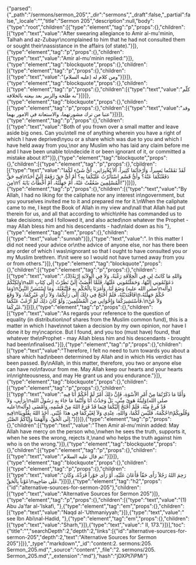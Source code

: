 {"parsed":{"_path":"/sermons/sermon_205","_dir":"sermons","_draft":false,"_partial":false,"_locale":"","title":"Sermon 205","description":null,"body":{"type":"root","children":[{"type":"element","tag":"p","props":{},"children":[{"type":"text","value":"After swearing allegiance to Amir al-mu'minin, Talhah and az-Zubayr\ncomplained to him that he had not consulted them or sought their\nassistance in the affairs (of state)."}]},{"type":"element","tag":"p","props":{},"children":[{"type":"text","value":"Amir al-mu'minin replied:"}]},{"type":"element","tag":"blockquote","props":{},"children":[{"type":"element","tag":"p","props":{},"children":[{"type":"text","value":"ومن كلام له (عليه السلام)"}]}]},{"type":"element","tag":"blockquote","props":{},"children":[{"type":"element","tag":"p","props":{},"children":[{"type":"text","value":"كلّم به طلحة والزبير بعد بيعته بالخلافة"}]}]},{"type":"element","tag":"blockquote","props":{},"children":[{"type":"element","tag":"p","props":{},"children":[{"type":"text","value":"وقد عتبا من ترك مشورتهما، والاستعانة في الامور بهما"}]}]},{"type":"element","tag":"p","props":{},"children":[{"type":"text","value":"Both of you frown over a small matter and leave aside big ones. Can you\ntell me of anything wherein you have a right of which I have deprived\nyou or a share which was due to you and which I have held away from you,\nor any Muslim who has laid any claim before me and I have been unable to\ndecide it or been ignorant of it, or committed a mistake about it?"}]},{"type":"element","tag":"blockquote","props":{},"children":[{"type":"element","tag":"p","props":{},"children":[{"type":"text","value":"لَقَدْ نَقَمْتُما يَسِيراً، وَأَرْجَأْتُمَا كَثِيراً، أَلاَ تُخْبِرَانِي، أَيُّ شَيْء لَكُمَا فِيهِ حَقٌّ\nدَفَعْتُكُمَا عَنْهُ؟ وأَيُّ قَسْم اسْتَأْثَرْتُ عَلَيْكُمَا بِهِ؟ أَمْ أَيُّ حَقّ رَفَعَهُ إِلَيَّ أَحَدٌ مِنَ\nالْمُسْلِمِينَ ضَعُفْتُ عَنْهُ، أَمْ جَهِلْتُهُ، أَمْ أَخْطَأْتُ بَابَهُ ؟!"}]}]},{"type":"element","tag":"p","props":{},"children":[{"type":"text","value":"By Allah, I had no liking for the caliphate nor any interest in\ngovernment, but you yourselves invited me to it and prepared me for it.\nWhen the caliphate came to me, I kept the Book of Allah in my view and\nall that Allah had put therein for us, and all that according to which\nHe has commanded us to take decisions; and I followed it, and also acted\non whatever the Prophet - may Allah bless him and his descendants - had\nlaid down as his "},{"type":"element","tag":"em","props":{},"children":[{"type":"text","value":"sunnah"}]},{"type":"text","value":". In this matter I did not need your advice or\nthe advice of anyone else, nor has there been any order of which I was\nignorant so that I ought to have consulted you or my Muslim brethren. If\nit were so I would not have turned away from you or from others."}]},{"type":"element","tag":"blockquote","props":{},"children":[{"type":"element","tag":"p","props":{},"children":[{"type":"text","value":"وَاللهِ مَا كَانَتْ لِي فِي الْخِلاَفَةِ رَغْبَةٌ، وَلاَ فِي الْوِلاَيَةِ إِرْبَةٌ(3)، وَلكِنَّكُمْ\nدَعَوْتُمُونِي إِلَيْهَا، وَحَمَلْتُمُونِي عَلَيْهَا، فَلَمَّا أَفْضَتْ إِلَيَّ نَظَرْتُ إِلَى كِتَابِ اللهِ وَمَا\nوَضَعَ لَنَا، وَأَمَرَنَا بِالْحُكْمِ بِهِ فَاتَّبَعْتُهُ، وَمَا اسْتَسَنَّ النَّبِيُّ (صلى الله عليه\nوآله) فَاقْتَدَيْتُهُ، فَلَمْ أَحْتَجْ فِي ذلِكَ إِلَى رَأْيِكُمَا، وَلاَ رَأْيِ غَيْرِكُمَا، وَلاَ وَقَعَ\nحُكْمٌ جَهِلْتُهُ، فَأَسْتَشِيرَكُمَا وَإِخْوَانِي مِنَ الْمُسْلِمِينَ; وَلَوْ كَانَ ذلِكَ لَمْ أَرْغَبْ عَنْكُمَا،\nوَلاَ عَنْ غَيْرِكُمَا."}]}]},{"type":"element","tag":"p","props":{},"children":[{"type":"text","value":"As regards your reference to the question of equality (in distribution\nof shares from the Muslim common fund), this is a matter in which I have\nnot taken a decision by my own opinion, nor have I done it by my\ncaprice. But I found, and you too (must have) found, that whatever the\nProphet - may Allah bless him and his descendants - brought had been\nfinalised."}]},{"type":"element","tag":"p","props":{},"children":[{"type":"text","value":"Therefore, I felt no need to turn towards you about a share which had\nbeen determined by Allah and in which His verdict has been passed. By\nAllah, in this matter, therefore, you two or anyone else can have no\nfavour from me. May Allah keep our hearts and your hearts in\nrighteousness, and may He grant us and you endurance."}]},{"type":"element","tag":"blockquote","props":{},"children":[{"type":"element","tag":"p","props":{},"children":[{"type":"text","value":"وَأَمَّا مَا ذَكَرْتُمَا مِنْ أَمْرِ الاْسْوَةِ، فَإِنَّ ذلِكَ أَمْرٌ لَمْ أَحْكُمْ أَنَا فِيهِ بِرَأْيِي، وَلاَ\nوَلِيتُهُ هَوىً مِنِّي، بَلْ وَجَدْتُ أَنَا وَأَنْتُما مَا جَاءَ بِهِ رَسُولُ اللهِ(صلى الله عليه\nوآله) قَدْ فُرِغَ مِنْهُ، فَلَمْ أَحْتَجْ إِلَيْكُمَا فِيَما قَدْ فَرَغَ اللهُ مِنْ قَسْمِهِ، وَأَمْضَى فِيهِ\nحُكْمَهُ، فَلَيْسَ لَكُمَا، وَاللهِ، عِنْدِي وَلاَ لِغَيْرِكُمَا فِي هذَا عُتْبَى. أَخَذَ اللهُ بِقُلُوبِنَا\nوَقُلُوبِكُمْ إِلَى الْحَقِّ، وَأَلْهَمَنَا وَإِيَّاكُمْ الصَّبْرَ."}]}]},{"type":"element","tag":"p","props":{},"children":[{"type":"text","value":"Then Amir al-mu'minin added: May Allah have mercy on the person who,\nwhen he sees the truth, supports it, when he sees the wrong, rejects it,\nand who helps the truth against him who is on the wrong."}]},{"type":"element","tag":"blockquote","props":{},"children":[{"type":"element","tag":"p","props":{},"children":[{"type":"text","value":"ثم قال عليه السلام:"}]}]},{"type":"element","tag":"blockquote","props":{},"children":[{"type":"element","tag":"p","props":{},"children":[{"type":"text","value":"رَحِمَ اللهُ رَجُلاً رَأَى حَقّاً فَأَعَانَ عَلَيْهِ، أَوْ رَأَى جَوْراً فَرَدَّهُ، وَكَانَ عَوْناً بِالْحَقِّ\nعَلَى صَاحِبِهِ."}]}]},{"type":"element","tag":"h2","props":{"id":"alternative-sources-for-sermon-205"},"children":[{"type":"text","value":"Alternative Sources for Sermon 205"}]},{"type":"element","tag":"p","props":{},"children":[{"type":"text","value":"(1) Abu Ja'far al-'Iskafi, "},{"type":"element","tag":"em","props":{},"children":[{"type":"text","value":"Naqd al-'Uthmaniyyah;"}]},{"type":"text","value":" see Ibn Abi\nal-Hadid, "},{"type":"element","tag":"em","props":{},"children":[{"type":"text","value":"Sharh,"}]},{"type":"text","value":" II, 173."}]}],"toc":{"title":"","searchDepth":2,"depth":2,"links":[{"id":"alternative-sources-for-sermon-205","depth":2,"text":"Alternative Sources for Sermon 205"}]}},"_type":"markdown","_id":"content:2. sermons:205. Sermon_205.md","_source":"content","_file":"2. sermons/205. Sermon_205.md","_extension":"md"},"hash":"jDXPt7iPMi"}